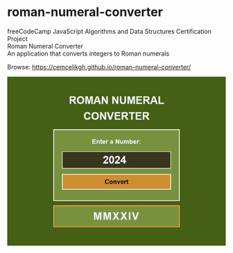 # roman-numeral-converter
freeCodeCamp JavaScript Algorithms and Data Structures Certification Project
<br>Roman Numeral Converter
<br>An application that converts integers to Roman numerals

Browse: <https://cemcelikgh.github.io/roman-numeral-converter/>

[![Roman Numeral Converter Preview](./assets/roman-numeral-converter-preview.jpg "Browse Roman Numeral Converter")](https://cemcelikgh.github.io/roman-numeral-converter/)
